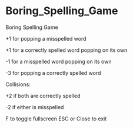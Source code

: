 Boring_Spelling_Game
====================
Boring Spelling Game

+1 for popping a misspelled word

+1 for a correctly spelled word popping on its own

-1 for a misspelled word popping on its own

-3 for popping a correctly spelled word

Collisions:

+2 if both are correctly spelled

-2 if either is misspelled

F to toggle fullscreen ESC or Close to exit
